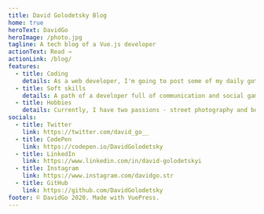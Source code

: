 ```yaml
---
title: David Golodetsky Blog
home: true
heroText: DavidGo
heroImage: /photo.jpg
tagline: A tech blog of a Vue.js developer
actionText: Read →
actionLink: /blog/
features:
  - title: Coding
    details: As a web developer, I'm going to post some of my daily gotchas and viewpoints. I consider myself a Vue.js enthusiast, so it's gonna be a lot of stuff about it.
  - title: Soft skills
    details: A path of a developer full of communication and social games. I'd be happy to share some of my experience in this area.
  - title: Hobbies
    details: Currently, I have two passions - street photography and board games. I won't write a lot about them, cause it's a tech blog. But you might encounter some references:)
socials:
  - title: Twitter
    link: https://twitter.com/david_go__
  - title: CodePen
    link: https://codepen.io/DavidGolodetsky
  - title: LinkedIn
    link: https://www.linkedin.com/in/david-golodetskyi
  - title: Instagram
    link: https://www.instagram.com/davidgo.str
  - title: GitHub
    link: https://github.com/DavidGolodetsky
footer: © DavidGo 2020. Made with VuePress.
---
```

